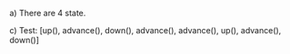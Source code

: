 a) There are 4 state.

c) Test: [up(), advance(), down(), advance(), advance(), up(), advance(), down()]